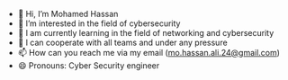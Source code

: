 - 👋 Hi, I’m Mohamed Hassan
- 👀 I’m interested in the field of cybersecurity
- 🌱 I am  currently learning in the field of networking and cybersecurity
- 💞️ I can cooperate with all teams and under any pressure
- 📫 How can you reach me via my email (mo.hassan.ali.24@gmail.com)
- 😄 Pronouns: Cyber Security engineer

<!---
mohamed24hassan/mohamed24hassan is a ✨ special ✨ repository because its `README.md` (this file) appears on your GitHub profile.
You can click the Preview link to take a look at your changes.
--->

